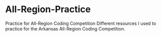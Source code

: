 # All-Region-Practice
Practice for All-Region Coding Competition
Different resources I used to practice for the Arkansas All-Region Coding Competition. 
